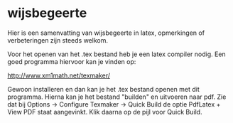 wijsbegeerte
============

Hier is een samenvatting van wijsbegeerte in latex, opmerkingen of verbeteringen zijn steeds welkom.

Voor het openen van het .tex bestand heb je een latex compiler nodig. Een goed programma hiervoor kan je vinden op:

http://www.xm1math.net/texmaker/

Gewoon installeren en dan kan je het .tex bestand openen met dit programma.
Hierna kan je het bestand "builden" en uitvoeren naar pdf.
Zie dat bij Options -> Configure Texmaker -> Quick Build de optie PdfLatex + View PDF staat aangevinkt.
Klik daarna op de pijl voor Quick Build.

